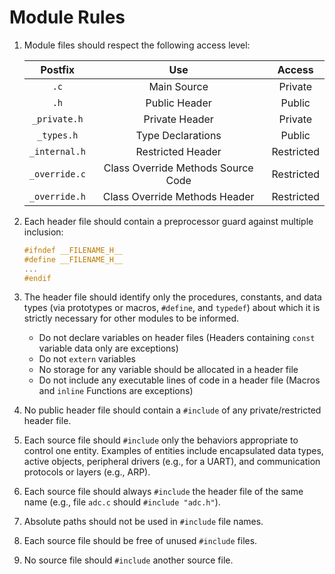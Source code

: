 # Module Rules

1. Module files should respect the following access level:

    |    Postfix    |                Use                 |   Access   |
    | :-----------: | :--------------------------------: | :--------: |
    |     `.c`      |            Main Source             |  Private   |
    |     `.h`      |           Public Header            |   Public   |
    | `_private.h`  |           Private Header           |  Private   |
    |  `_types.h`   |         Type Declarations          |   Public   |
    | `_internal.h` |         Restricted Header          | Restricted |
    | `_override.c` | Class Override Methods Source Code | Restricted |
    | `_override.h` |   Class Override Methods Header    | Restricted |


1. Each header file should contain a preprocessor guard against multiple inclusion:

    ```c
    #ifndef __FILENAME_H__
    #define __FILENAME_H__
    ...
    #endif
    ```

1. The header file should identify only the procedures, constants, and data types (via prototypes or macros, `#define`, and `typedef`) about which it is strictly necessary for other modules to be informed.
    - Do not declare variables on header files (Headers containing `const` variable data only are exceptions)
    - Do not `extern` variables 
    - No storage for any variable should be allocated in a header file
    - Do not include any executable lines of code in a header file (Macros and `inline` Functions are exceptions)

1. No public header file should contain a `#include` of any private/restricted header file.

1. Each source file should `#include` only the behaviors appropriate to control one entity. Examples of entities include encapsulated data types, active objects, peripheral drivers (e.g., for a UART), and communication protocols or layers (e.g., ARP).

1. Each source file should always `#include` the header file of the same name (e.g., file `adc.c` should `#include "adc.h"`).

1. Absolute paths should not be used in `#include` file names.

1. Each source file should be free of unused `#include` files.

1. No source file should `#include` another source file.